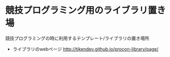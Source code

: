 競技プログラミング用のライブラリ置き場
====

競技プログラミングの時に利用するテンプレート/ライブラリの置き場所

* ライブラリのwebページ
http://tjkendev.github.io/procon-library/page/
